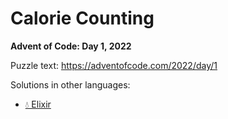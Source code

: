 # Calorie Counting

**Advent of Code: Day 1, 2022**

Puzzle text: https://adventofcode.com/2022/day/1

Solutions in other languages:

- [💧 Elixir](../../../elixir/lib/2022/01_calorie_counting)
